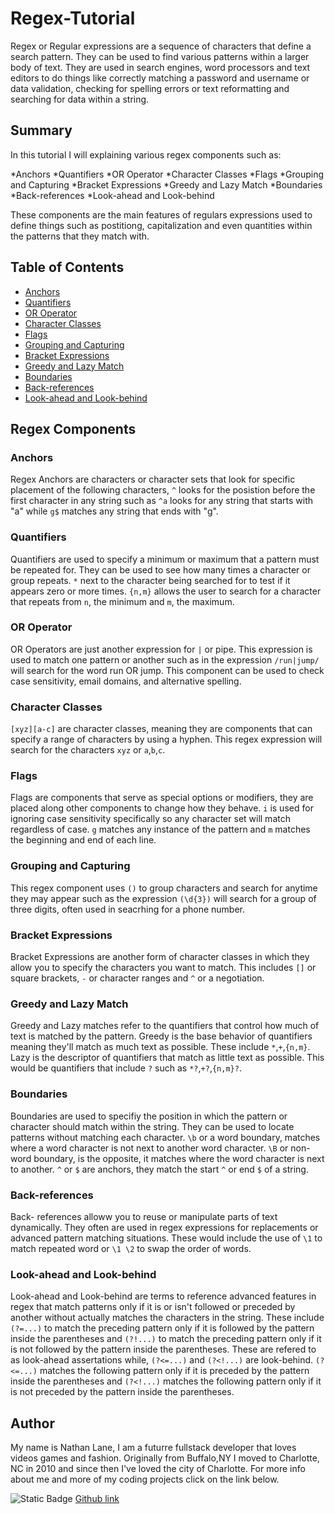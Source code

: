 # Regex-Tutorial

Regex or Regular expressions are a sequence of characters that define a search pattern. They can be used to find various patterns within a larger body of text. They are used in search engines, word processors and text editors to do things like correctly matching a password and username or data validation, checking for spelling errors or text reformatting and searching for data within a string.

## Summary

In this tutorial I will explaining various regex components such as:

*Anchors
*Quantifiers
*OR Operator
*Character Classes
*Flags
*Grouping and Capturing
*Bracket Expressions
*Greedy and Lazy Match
*Boundaries
*Back-references
*Look-ahead and Look-behind

These components are the main features of regulars expressions used to define things such as postitiong, capitalization and even quantities within the patterns that they match with.



## Table of Contents

- [Anchors](#anchors)
- [Quantifiers](#quantifiers)
- [OR Operator](#or-operator)
- [Character Classes](#character-classes)
- [Flags](#flags)
- [Grouping and Capturing](#grouping-and-capturing)
- [Bracket Expressions](#bracket-expressions)
- [Greedy and Lazy Match](#greedy-and-lazy-match)
- [Boundaries](#boundaries)
- [Back-references](#back-references)
- [Look-ahead and Look-behind](#look-ahead-and-look-behind)

## Regex Components

### Anchors

Regex Anchors are characters or character sets that look for specific placement of the following characters, `^` looks for the posistion before the first character in any string such as `^a` looks for any string that starts with "a" while `g$` matches any string that ends with "g".

### Quantifiers

Quantifiers are used to specify a minimum or maximum that a pattern must be repeated for. They can be used to see how many times a character or group repeats. `*` next to the character being searched for to test if it appears zero or more times. `{n,m}` allows the user to search for a character that repeats from `n`, the minimum and `m`, the maximum.

### OR Operator

OR Operators are just another expression for `|` or pipe. This expression is used to match one pattern or another such as in the expression `/run|jump/` will search for the word run OR jump. This component can be used to check case sensitivity, email domains, and alternative spelling.

### Character Classes

`[xyz][a-c]` are character classes, meaning they are components that can specify a range of characters by using a hyphen. This regex expression will search for the characters `xyz` or `a`,`b`,`c`.

### Flags

Flags are components that serve as special options or modifiers, they are placed along other components to change how they behave. `i` is used for ignoring case sensitivity specifically so any character set will match regardless of case. `g` matches any instance of the pattern and `m` matches the beginning and end of each line.  

### Grouping and Capturing

This regex component uses `()` to group characters and search for anytime they may appear such as the expression `(\d{3})` will search for a group of three digits, often used in seacrhing for a phone number. 

### Bracket Expressions

Bracket Expressions are another form of character classes in which they allow you to specify the characters you want to match. This includes `[]` or square brackets, `-` or character ranges and `^` or a negotiation.

### Greedy and Lazy Match

Greedy and Lazy matches refer to the quantifiers that control how much of text is matched by the pattern. Greedy is the base behavior of quantifiers meaning they'll match as much text as possible. These include `*`,`+`,`{n,m}`. Lazy is the descriptor of quantifiers that match as little text as possible. This would be quantifiers that include `?` such as `*?`,`+?`,`{n,m}?`.

### Boundaries

Boundaries are used to specifiy the position in which the pattern or character should match within the string. They can be used to locate patterns without matching each character. `\b` or a word boundary, matches where a word character is not next to another word character. `\B` or non-word boundary, is the opposite, it matches where the word character is next to another. `^` or `$` are anchors, they match the start `^` or end `$` of a string.  

### Back-references

Back- references alloww you to reuse or manipulate parts of text dynamically. They often are used in regex expressions for replacements or advanced pattern matching situations. These would include the use of `\1` to match repeated word or `\1 \2` to swap the order of words.

### Look-ahead and Look-behind

Look-ahead and Look-behind are terms to reference advanced features in regex that match patterns only if it is or isn't followed or preceded by another without actually matches the characters in the string. These include `(?=...)` to match the preceding pattern only if it is followed by the pattern inside the parentheses and `(?!...)` to match the preceding pattern only if it is not followed by the pattern inside the parentheses. These are refered to as look-ahead assertations while, `(?<=...)` and `(?<!...)` are look-behind. `(?<=...)` matches the following pattern only if it is preceded by the pattern inside the parentheses and `(?<!...)` matches the following pattern only if it is not preceded by the pattern inside the parentheses.

## Author

My name is Nathan Lane, I am a futurre fullstack developer that loves videos games and fashion. Originally from Buffalo,NY I moved to Charlotte, NC in 2010 and since then I've loved the city of Charlotte. For more info about me and more of my coding projects click on the link below.

![Static Badge](https://img.shields.io/badge/Github-blue?style=flat&logo=GitHub)
[Github link](https://github.com/LaneNathan)